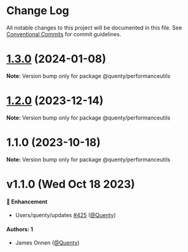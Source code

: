 # Change Log

All notable changes to this project will be documented in this file.
See [Conventional Commits](https://conventionalcommits.org) for commit guidelines.

# [1.3.0](https://github.com/Quenty/NevermoreEngine/compare/@quenty/performanceutils@1.2.0...@quenty/performanceutils@1.3.0) (2024-01-08)

**Note:** Version bump only for package @quenty/performanceutils





# [1.2.0](https://github.com/Quenty/NevermoreEngine/compare/@quenty/performanceutils@1.1.0...@quenty/performanceutils@1.2.0) (2023-12-14)

**Note:** Version bump only for package @quenty/performanceutils





# 1.1.0 (2023-10-18)

**Note:** Version bump only for package @quenty/performanceutils





# v1.1.0 (Wed Oct 18 2023)

#### 🚀 Enhancement

- Users/quenty/updates [#425](https://github.com/Quenty/NevermoreEngine/pull/425) ([@Quenty](https://github.com/Quenty))

#### Authors: 1

- James Onnen ([@Quenty](https://github.com/Quenty))
